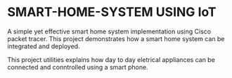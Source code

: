 # SMART-HOME-SYSTEM USING IoT

A simple yet effective smart home system implementation using Cisco packet tracer.
This project demonstrates how a smart home system can be integrated and deployed.

This project utilities explains how day to day eletrical appliances can be connected and conntrolled using a smart phone. 
